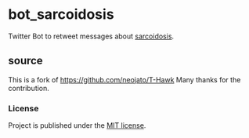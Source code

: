# bot_sarcoidosis
Twitter Bot to retweet messages about [sarcoidosis](https://en.wikipedia.org/wiki/Sarcoidosis).

## source

This is a fork of https://github.com/neojato/T-Hawk Many thanks for the contribution.

### License

Project is published under the [MIT license](LICENSE).
